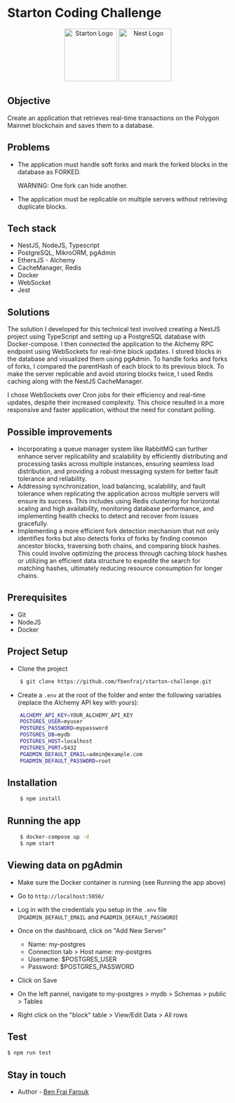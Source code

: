 # Starton Coding Challenge

<p align="center">
  <a href="https://www.starton.io/" target="blank"><img src="https://www.starton.io/favicon.ico" width="120" alt="Starton Logo" /></a>
  <a href="http://nestjs.com/" target="blank"><img src="https://nestjs.com/img/logo-small.svg" width="120" alt="Nest Logo" /></a>
</p>

## Objective

Create an application that retrieves real-time transactions on the Polygon Mainnet blockchain and saves them to a database.

## Problems

- The application must handle soft forks and mark the forked blocks in the database as FORKED.

  WARNING: One fork can hide another.

- The application must be replicable on multiple servers without retrieving duplicate blocks.

## Tech stack

- NestJS, NodeJS, Typescript
- PostgreSQL, MikroORM, pgAdmin
- EthersJS - Alchemy
- CacheManager, Redis
- Docker
- WebSocket
- Jest

## Solutions

The solution I developed for this technical test involved creating a NestJS project using TypeScript and setting up a PostgreSQL database with Docker-compose. I then connected the application to the Alchemy RPC endpoint using WebSockets for real-time block updates. I stored blocks in the database and visualized them using pgAdmin. To handle forks and forks of forks, I compared the parentHash of each block to its previous block. To make the server replicable and avoid storing blocks twice, I used Redis caching along with the NestJS CacheManager.

I chose WebSockets over Cron jobs for their efficiency and real-time updates, despite their increased complexity. This choice resulted in a more responsive and faster application, without the need for constant polling.

## Possible improvements

- Incorporating a queue manager system like RabbitMQ can further enhance server replicability and scalability by efficiently distributing and processing tasks across multiple instances, ensuring seamless load distribution, and providing a robust messaging system for better fault tolerance and reliability.
- Addressing synchronization, load balancing, scalability, and fault tolerance when replicating the application across multiple servers will ensure its success. This includes using Redis clustering for horizontal scaling and high availability, monitoring database performance, and implementing health checks to detect and recover from issues gracefully.
- Implementing a more efficient fork detection mechanism that not only identifies forks but also detects forks of forks by finding common ancestor blocks, traversing both chains, and comparing block hashes. This could involve optimizing the process through caching block hashes or utilizing an efficient data structure to expedite the search for matching hashes, ultimately reducing resource consumption for longer chains.

## Prerequisites

- Git
- NodeJS
- Docker

## Project Setup

- Clone the project

```bash
    $ git clone https://github.com/fbenfraj/starton-challenge.git
```

- Create a `.env` at the root of the folder and enter the following variables (replace the Alchemy API key with yours):

```bash
    ALCHEMY_API_KEY=YOUR_ALCHEMY_API_KEY
    POSTGRES_USER=myuser
    POSTGRES_PASSWORD=mypassword
    POSTGRES_DB=mydb
    POSTGRES_HOST=localhost
    POSTGRES_PORT=5432
    PGADMIN_DEFAULT_EMAIL=admin@example.com
    PGADMIN_DEFAULT_PASSWORD=root
```

## Installation

```bash
    $ npm install
```

## Running the app

```bash
    $ docker-compose up -d
    $ npm start
```

## Viewing data on pgAdmin

- Make sure the Docker container is running (see Running the app above)
- Go to `http://localhost:5050/`
- Log in with the credentials you setup in the `.env` file (`PGADMIN_DEFAULT_EMAIL` and `PGADMIN_DEFAULT_PASSWORD`)
- Once on the dashboard, click on "Add New Server"

  - Name: my-postgres
  - Connection tab > Host name: my-postgres
  - Username: $POSTGRES_USER
  - Password: $POSTGRES_PASSWORD

- Click on Save
- On the left pannel, navigate to my-postgres > mydb > Schemas > public > Tables
- Right click on the "block" table > View/Edit Data > All rows

## Test

```bash
$ npm run test
```

## Stay in touch

- Author - [Ben Fraj Farouk](https://www.linkedin.com/in/farouk-benfraj/)
